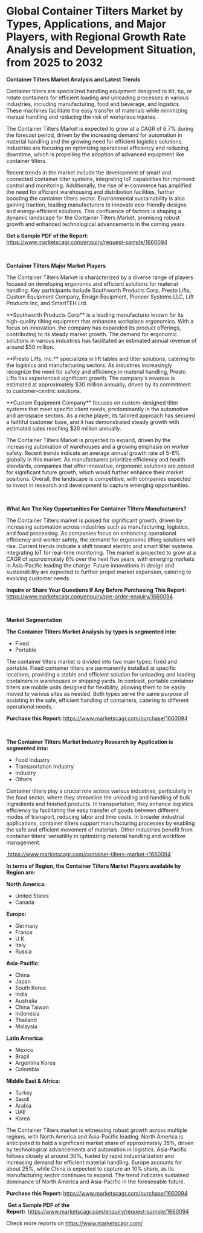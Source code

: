 <p><h1>Global Container Tilters Market by Types, Applications, and Major Players, with Regional Growth Rate Analysis and Development Situation, from 2025 to 2032</h1></p><p><strong>Container Tilters Market Analysis and Latest Trends</strong></p>
<p><p>Container tilters are specialized handling equipment designed to tilt, tip, or rotate containers for efficient loading and unloading processes in various industries, including manufacturing, food and beverage, and logistics. These machines facilitate the easy transfer of materials while minimizing manual handling and reducing the risk of workplace injuries. </p><p>The Container Tilters Market is expected to grow at a CAGR of 6.7% during the forecast period, driven by the increasing demand for automation in material handling and the growing need for efficient logistics solutions. Industries are focusing on optimizing operational efficiency and reducing downtime, which is propelling the adoption of advanced equipment like container tilters. </p><p>Recent trends in the market include the development of smart and connected container tilter systems, integrating IoT capabilities for improved control and monitoring. Additionally, the rise of e-commerce has amplified the need for efficient warehousing and distribution facilities, further boosting the container tilters sector. Environmental sustainability is also gaining traction, leading manufacturers to innovate eco-friendly designs and energy-efficient solutions. This confluence of factors is shaping a dynamic landscape for the Container Tilters Market, promising robust growth and enhanced technological advancements in the coming years.</p></p>
<p><strong>Get a Sample PDF of the Report:&nbsp;</strong> <a href="https://www.marketscagr.com/enquiry/request-sample/1660094?utm_campaign=3546&utm_medium=2&utm_source=Github&utm_content=ia&utm_term=10042025&utm_id=container-tilters">https://www.marketscagr.com/enquiry/request-sample/1660094</a></p>
<p>&nbsp;</p>
<p><strong>Container Tilters Major Market Players</strong></p>
<p><p>The Container Tilters Market is characterized by a diverse range of players focused on developing ergonomic and efficient solutions for material handling. Key participants include Southworth Products Corp, Presto Lifts, Custom Equipment Company, Ensign Equipment, Pioneer Systems LLC, Lift Products Inc, and SmartTEH Ltd.</p><p>**Southworth Products Corp** is a leading manufacturer known for its high-quality tilting equipment that enhances workplace ergonomics. With a focus on innovation, the company has expanded its product offerings, contributing to its steady market growth. The demand for ergonomic solutions in various industries has facilitated an estimated annual revenue of around $50 million.</p><p>**Presto Lifts, Inc.** specializes in lift tables and tilter solutions, catering to the logistics and manufacturing sectors. As industries increasingly recognize the need for safety and efficiency in material handling, Presto Lifts has experienced significant growth. The company's revenue is estimated at approximately $30 million annually, driven by its commitment to customer-centric solutions.</p><p>**Custom Equipment Company** focuses on custom-designed tilter systems that meet specific client needs, predominantly in the automotive and aerospace sectors. As a niche player, its tailored approach has secured a faithful customer base, and it has demonstrated steady growth with estimated sales reaching $20 million annually.</p><p>The Container Tilters Market is projected to expand, driven by the increasing automation of warehouses and a growing emphasis on worker safety. Recent trends indicate an average annual growth rate of 5-6% globally in this market. As manufacturers prioritize efficiency and health standards, companies that offer innovative, ergonomic solutions are poised for significant future growth, which would further enhance their market positions. Overall, the landscape is competitive, with companies expected to invest in research and development to capture emerging opportunities.</p></p>
<p>&nbsp;</p>
<p><strong>What Are The Key Opportunities For Container Tilters Manufacturers?</strong></p>
<p><p>The Container Tilters market is poised for significant growth, driven by increasing automation across industries such as manufacturing, logistics, and food processing. As companies focus on enhancing operational efficiency and worker safety, the demand for ergonomic lifting solutions will rise. Current trends indicate a shift toward electric and smart tilter systems integrating IoT for real-time monitoring. The market is projected to grow at a CAGR of approximately 6% over the next five years, with emerging markets in Asia-Pacific leading the charge. Future innovations in design and sustainability are expected to further propel market expansion, catering to evolving customer needs.</p></p>
<p><strong>Inquire or Share Your Questions If Any Before Purchasing This Report:</strong> <a href="https://www.marketscagr.com/enquiry/pre-order-enquiry/1660094?utm_campaign=3546&utm_medium=2&utm_source=Github&utm_content=ia&utm_term=10042025&utm_id=container-tilters">https://www.marketscagr.com/enquiry/pre-order-enquiry/1660094</a></p>
<p>&nbsp;</p>
<p><strong>Market Segmentation</strong></p>
<p><strong>The Container Tilters Market Analysis by types is segmented into:</strong></p>
<p><ul><li>Fixed</li><li>Portable</li></ul></p>
<p><p>The container tilters market is divided into two main types: fixed and portable. Fixed container tilters are permanently installed at specific locations, providing a stable and efficient solution for unloading and loading containers in warehouses or shipping yards. In contrast, portable container tilters are mobile units designed for flexibility, allowing them to be easily moved to various sites as needed. Both types serve the same purpose of assisting in the safe, efficient handling of containers, catering to different operational needs.</p></p>
<p><strong>Purchase this Report:&nbsp;</strong><a href="https://www.marketscagr.com/purchase/1660094?utm_campaign=3546&utm_medium=2&utm_source=Github&utm_content=ia&utm_term=10042025&utm_id=container-tilters">https://www.marketscagr.com/purchase/1660094</a></p>
<p>&nbsp;</p>
<p><strong>The Container Tilters Market Industry Research by Application is segmented into:</strong></p>
<p><ul><li>Food Industry</li><li>Transportation Industry</li><li>Industry</li><li>Others</li></ul></p>
<p><p>Container tilters play a crucial role across various industries, particularly in the food sector, where they streamline the unloading and handling of bulk ingredients and finished products. In transportation, they enhance logistics efficiency by facilitating the easy transfer of goods between different modes of transport, reducing labor and time costs. In broader industrial applications, container tilters support manufacturing processes by enabling the safe and efficient movement of materials. Other industries benefit from container tilters' versatility in optimizing material handling and workflow management.</p></p>
<p><a href="https://www.marketscagr.com/container-tilters-market-r1660094?utm_campaign=3546&utm_medium=2&utm_source=Github&utm_content=ia&utm_term=10042025&utm_id=container-tilters">&nbsp;https://www.marketscagr.com/container-tilters-market-r1660094</a></p>
<p><strong>In terms of Region, the Container Tilters Market Players available by Region are:</strong></p>
<p>
    <p> <strong> North America: </strong>
        <ul>
            <li>United States</li>
            <li>Canada</li>
        </ul>
        </p> 
    <p> <strong> Europe: </strong>
        <ul>
            <li>Germany</li>
            <li>France</li>
            <li>U.K.</li>
            <li>Italy</li>
            <li>Russia</li>
        </ul>
        </p> 
    <p> <strong> Asia-Pacific: </strong>
        <ul>
            <li>China</li>
            <li>Japan</li>
            <li>South Korea</li>
            <li>India</li>
            <li>Australia</li>
            <li>China Taiwan</li>
            <li>Indonesia</li>
            <li>Thailand</li>
            <li>Malaysia</li>
        </ul>
        </p> 
    <p> <strong> Latin America: </strong>
        <ul>
            <li>Mexico</li>
            <li>Brazil</li>
            <li>Argentina Korea</li>
            <li>Colombia</li>
        </ul>
        </p> 
    <p> <strong> Middle East & Africa: </strong>
        <ul>
            <li>Turkey</li>
            <li>Saudi</li>
            <li>Arabia</li>
            <li>UAE</li>
            <li>Korea</li>
        </ul>
    </p>
    </p>
<p><p>The Container Tilters market is witnessing robust growth across multiple regions, with North America and Asia-Pacific leading. North America is anticipated to hold a significant market share of approximately 35%, driven by technological advancements and automation in logistics. Asia-Pacific follows closely at around 30%, fueled by rapid industrialization and increasing demand for efficient material handling. Europe accounts for about 25%, while China is expected to capture an 10% share, as its manufacturing sector continues to expand. The trend indicates sustained dominance of North America and Asia-Pacific in the foreseeable future.</p></p>
<p><strong>Purchase this Report: </strong><a href="https://www.marketscagr.com/purchase/1660094?utm_campaign=3546&utm_medium=2&utm_source=Github&utm_content=ia&utm_term=10042025&utm_id=container-tilters">https://www.marketscagr.com/purchase/1660094</a></p>
<p>&nbsp;<strong>Get a Sample PDF of the Report:&nbsp;&nbsp;</strong><a href="https://www.marketscagr.com/enquiry/request-sample/1660094?utm_campaign=3546&utm_medium=2&utm_source=Github&utm_content=ia&utm_term=10042025&utm_id=container-tilters">https://www.marketscagr.com/enquiry/request-sample/1660094</a></p>
<p><strong></strong></p>
<p>Check more reports on <a href="https://www.marketscagr.com/?utm_campaign=3546&utm_medium=2&utm_source=Github&utm_content=ia&utm_term=10042025&utm_id=container-tilters">https://www.marketscagr.com/</a></p>